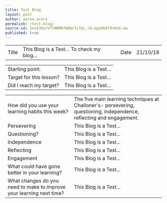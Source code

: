 ```yaml
---
title: Test Blog
layout: post
author: aaron.arora
permalink: /test-blog/
source-id: 1ovk3DorVftWWMRfWB0cYifpL_rA-apy0bbT9vKXG-ew
published: true
---
```

<table>
  <tr>
    <td>Title</td>
    <td>This Blog is a Test… To check my blog...</td>
    <td>Date</td>
    <td>21/10/18</td>
  </tr>
</table>


<table>
  <tr>
    <td>Starting point:</td>
    <td>This Blog is a Test...</td>
  </tr>
  <tr>
    <td>Target for this lesson?</td>
    <td>This Blog is a Test...</td>
  </tr>
  <tr>
    <td>Did I reach my target? </td>
    <td>This Blog is a Test...</td>
  </tr>
</table>


<table>
  <tr>
    <td>How did you use your learning habits this week?</td>
    <td>The five main learning techniques at Challoner's- persevering, questioning, independence, reflecting and engagement.
</td>
  </tr>
  <tr>
    <td>Persevering</td>
    <td>This Blog is a Test...</td>
  </tr>
  <tr>
    <td>Questioning?</td>
    <td>This Blog is a Test...</td>
  </tr>
  <tr>
    <td>Independence</td>
    <td>This Blog is a Test...</td>
  </tr>
  <tr>
    <td>Reflecting</td>
    <td>This Blog is a Test...</td>
  </tr>
  <tr>
    <td>Engagement</td>
    <td>This Blog is a Test...</td>
  </tr>
  <tr>
    <td>What could have gone better in your learning?</td>
    <td>This Blog is a Test...</td>
  </tr>
  <tr>
    <td>What changes do you need to make to improve your learning next time?</td>
    <td>This Blog is a Test...</td>
  </tr>
</table>


